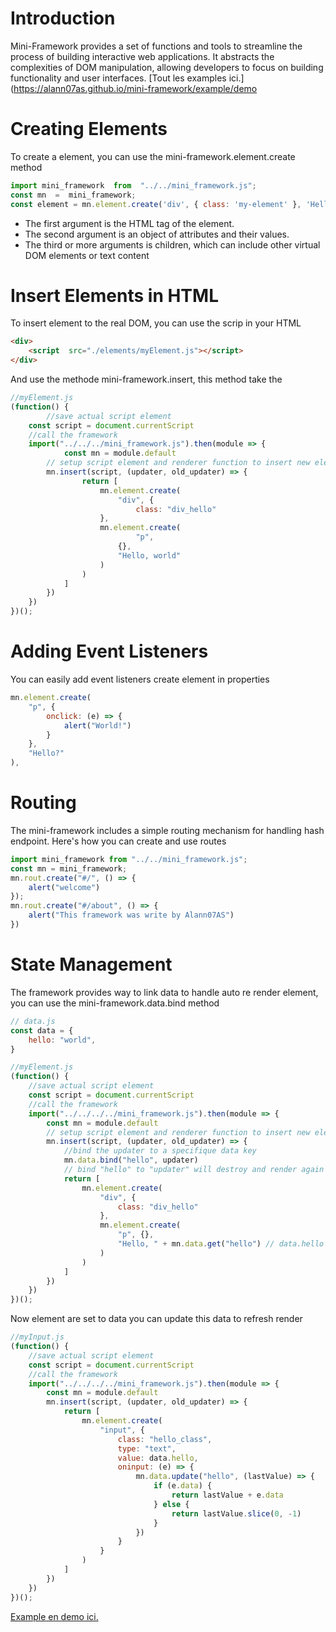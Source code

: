 
# Introduction <a name="introduction"></a>
Mini-Framework provides a set of functions and tools to streamline the process of building interactive web applications. It abstracts the complexities of DOM manipulation, allowing developers to focus on building functionality and user interfaces.
[Tout les examples ici.](https://alann07as.github.io/mini-framework/example/demo
# Creating Elements <a name="creating-elements"></a>
To create a  element, you can use the mini-framework.element.create method
```javascript
import mini_framework  from  "../../mini_framework.js";
const mn  =  mini_framework;
const element = mn.element.create('div', { class: 'my-element' }, 'Hello, world!');
```
* The first argument is the HTML tag of the element.
* The second argument is an object of attributes and their values.
* The third or more arguments is children, which can include other virtual DOM elements or text content
# Insert Elements in HTML <a name="rendering-elements"></a>
To insert element to the real DOM, you can use the scrip in your HTML
```html
<div>
    <script  src="./elements/myElement.js"></script>
</div>
```
And use the methode mini-framework.insert, this method take the 
```javascript
//myElement.js
(function() { 
        //save actual script element
    const script = document.currentScript
    //call the framework
    import("../../../mini_framework.js").then(module => {
            const mn = module.default
        // setup script element and renderer function to insert new elements 
        mn.insert(script, (updater, old_updater) => {
                return [
                    mn.element.create(
                        "div", {
                            class: "div_hello"
                    },
                    mn.element.create(
                            "p",
                        {},
                        "Hello, world"
                    )
                )
            ]
        })
    })
})();
```
# Adding Event Listeners <a name="adding-event-listeners"></a>
You can easily add event listeners create element in properties
```javascript
mn.element.create(
    "p", {
        onclick: (e) => {
            alert("World!")
        }
    },
    "Hello?"
),
```
# Routing <a name="routing"></a>
The mini-framework includes a simple routing mechanism for handling hash endpoint. Here's how you can create and use routes
```javascript
import mini_framework from "../../mini_framework.js";
const mn = mini_framework;
mn.rout.create("#/", () => {
    alert("welcome")
});
mn.rout.create("#/about", () => {
    alert("This framework was write by Alann07AS")
})
```
# State Management <a name="state-management"></a>
The framework provides way to link data to handle auto re render element, you can use the mini-framework.data.bind method
```javascript
// data.js
const data = {
    hello: "world",
}
```
```javascript
//myElement.js
(function() {
    //save actual script element
    const script = document.currentScript
    //call the framework
    import("../../../../mini_framework.js").then(module => {
        const mn = module.default
        // setup script element and renderer function to insert new elements 
        mn.insert(script, (updater, old_updater) => {
            //bind the updater to a specifique data key
            mn.data.bind("hello", updater)
            // bind "hello" to "updater" will destroy and render again element bellow
            return [
                mn.element.create(
                    "div", {
                        class: "div_hello"
                    },
                    mn.element.create(
                        "p", {},
                        "Hello, " + mn.data.get("hello") // data.hello can work to
                    )
                )
            ]
        })
    })
})();
```
Now element are set to data you can update this data to refresh render
```javascript
//myInput.js
(function() {
    //save actual script element
    const script = document.currentScript
    //call the framework
    import("../../../../mini_framework.js").then(module => {
        const mn = module.default
        mn.insert(script, (updater, old_updater) => {
            return [
                mn.element.create(
                    "input", {
                        class: "hello_class",
                        type: "text",
                        value: data.hello,
                        oninput: (e) => {
                            mn.data.update("hello", (lastValue) => {
                                if (e.data) {
                                    return lastValue + e.data
                                } else {
                                    return lastValue.slice(0, -1)
                                }
                            })
                        }
                    }
                )
            ]
        })
    })
})();
```
[Example en demo ici.](https://alann07as.github.io/mini-framework/example/helloworld)
